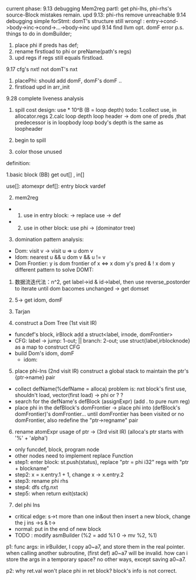 current phase: 
9.13 debugging Mem2reg partI: get phi-lhs, phi-rhs's source-Block mistakes remain.
upd 9.13: phi-rhs remove unreachable 
9.14 debugging simple forStmt: domT's structure still wrong! 
: entry->cond->body->inc->cond->...->body->inc
upd 9.14 find llvm opt. domF error
p.s. things to do in domBuilder;
 1. place phi if preds has def; 
 2. rename firstload to phi or preName(path's regs)
 3. upd regs if regs still equals firstload.

9.17 cfg's nxt! not domT's nxt
  1. placePhi: should add domF, domF's domF ..
  2. firstload upd in arr_init

9.28 complete liveness analysis
  1. spill cost design: use * 10^B (B = loop depth)
  todo: 1.collect use, in allocator.regs
  2.calc loop depth
    loop header -> dom one of preds ,that predecessor is in loopbody
    loop body's depth is the same as loopheader
  3. begin to spill

  4. color those unused
  
definition:

1.basic block (BB)
get out[] , in[] 

use[]: atomexpr
def[]: entry block vardef

2. mem2reg

- 1. use in entry block: -> replace use -> def
- 2. use in other block: use phi -> (dominator tree)

3. domination pattern analysis:
  - Dom: visit v -> visit u => u dom v
  - Idom: nearest u && u dom v && u != v
  - Dom Frontier: y is dom frontier of x <=> x dom y's pred & ! x dom y
  different pattern to solve DOMT:
  1. 数据流迭代法：n^2, get label->id & id->label, then use reverse_postorder to iterate until dom bacomes unchanged -> get domset
  1. 5-> get idom, domF 
  2. Tarjan

4. construct a Dom Tree (1st visit IR)
  - funcdef's block, irBlock add a struct<label, irnode, domFrontier> 
  - CFG: label ->  jump: 1-out; || branch: 2-out; use struct{label,irblocknode} as a map to construct CFG
  - build Dom's idom, domF
    - idom: 
5. place phi-Ins (2nd visit IR)
  construct a global stack to maintain the ptr's {ptr->name} pair
  - collect defName(%defName = alloca) problem is: nxt block's first use, shouldn't load, vector(first load) -> phi or ? ? 
  - search for the defName's defBlock (assignExpr) (add . to pure num reg)
  - place phi in the defBlock's domFrontier -> place phi into (defBlock's domFrontier)'s domFrontier... until domFrontier has been visited or no domFrontier, also redefine the "ptr->regname" pair
6. rename atomExpr usage of ptr -> (3rd visit IR) (alloca's ptr starts with '%' + 'alpha')
  - only funcdef, block, program node
  - other nodes need to  implement replace Function
  - step1: enter block: st.push(status), replace "ptr = phi i32"  regs with "ptr + blockname"
  - step2: x = x.entry.1 + 1, change x -> x.entry.2
  - step3: rename phi rhs
  - step4: dfs cfg.nxt
  - step5: when return exit(stack)
7. del phi Ins
  - critical edge: s->t more than one in&out then insert a new block, change the j ins ->s & t->
  - normal: put in the end of new block
  - TODO : modify asmBuilder (%2 = add %1 0 -> mv %2, %1)

p1: func args: in irBuilder, I copy a0~a7, and store them in the real pointer. when calling another subroutine, (first def) a0~a7 will be invalid. how can i store the args in a temporary space? no other ways, except saving a0~a7.

p2: why ret.val won't place phi in ret block? 
  block's info is not correct.








